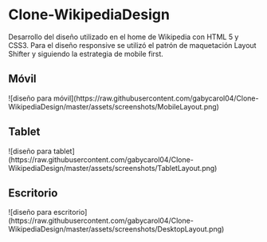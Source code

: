 # Clone-WikipediaDesign
Desarrollo del diseño utilizado en el home de Wikipedia con HTML 5 y CSS3. Para el diseño responsive se utilizó el patrón de  maquetación Layout Shifter y siguiendo la estrategia de mobile first.

<h2>Móvil</h2>
![diseño para móvil](https://raw.githubusercontent.com/gabycarol04/Clone-WikipediaDesign/master/assets/screenshots/MobileLayout.png)

<h2>Tablet</h2>
![diseño para tablet](https://raw.githubusercontent.com/gabycarol04/Clone-WikipediaDesign/master/assets/screenshots/TabletLayout.png)

<h2>Escritorio</h2>
![diseño para escritorio](https://raw.githubusercontent.com/gabycarol04/Clone-WikipediaDesign/master/assets/screenshots/DesktopLayout.png)
